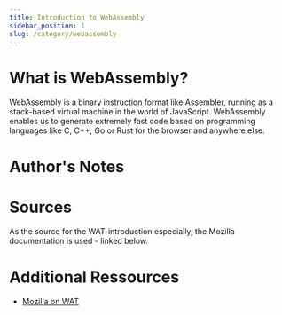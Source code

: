 ```yaml
---
title: Introduction to WebAssembly
sidebar_position: 1
slug: /category/webassembly
---
```


# What is WebAssembly?

WebAssembly is a binary instruction format like Assembler, running as a stack-based virtual machine in the world of JavaScript.
WebAssembly enables us to generate extremely fast code based on programming languages like C, C++, Go or Rust for the browser
and anywhere else.

# Author's Notes

# Sources

As the source for the WAT-introduction especially, the Mozilla documentation is used - linked below.

# Additional Ressources

-  [Mozilla on WAT](https://developer.mozilla.org/en-US/docs/WebAssembly/Understanding_the_text_format)
